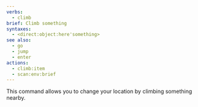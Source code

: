```yaml
---
verbs:
  - climb
brief: Climb something
syntaxes:
  - <direct:object:here'something>
see also:
  - go
  - jump
  - enter
actions:
  - climb:item
  - scan:env:brief
---
```

This command allows you to change your location by climbing something nearby.
